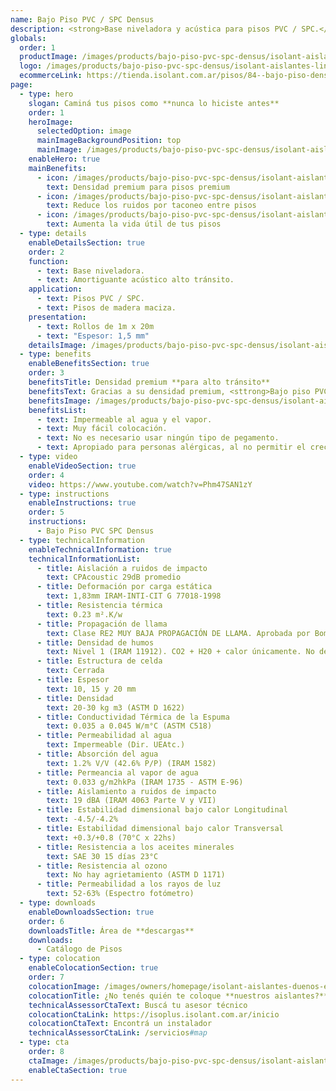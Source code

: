 ```yaml
---
name: Bajo Piso PVC / SPC Densus
description: <strong>Base niveladora y acústica para pisos PVC / SPC.</strong><br /><br />Base niveladora para pisos de PVC / SPC o maderas macizas. También reduce el ruido producido al caminar por el suelo. Se convierte en un revestimiento de "inicio limpio" entre el contrapiso y el piso terminado.
globals:
  order: 1
  productImage: /images/products/bajo-piso-pvc-spc-densus/isolant-aislantes-linea-pisos-bajo-piso-densus-imagen-rollo.png
  logo: /images/products/bajo-piso-pvc-spc-densus/isolant-aislantes-linea-pisos-bajo-piso-pvc-spc-densus-logo.svg
  ecommerceLink: https://tienda.isolant.com.ar/pisos/84--bajo-piso-densus.html
page:
  - type: hero
    slogan: Caminá tus pisos como **nunca lo hiciste antes**
    order: 1
    heroImage:
      selectedOption: image
      mainImageBackgroundPosition: top
      mainImage: /images/products/bajo-piso-pvc-spc-densus/isolant-aislantes-linea-pisos-bajo-piso-spc-densus-imagen-fondo.jpg
    enableHero: true
    mainBenefits:
      - icon: /images/products/bajo-piso-pvc-spc-densus/isolant-aislantes-linea-pisos-bajo-piso-pvc-spc-densus-beneficio-3.svg
        text: Densidad premium para pisos premium
      - icon: /images/products/bajo-piso-pvc-spc-densus/isolant-aislantes-linea-pisos-bajo-piso-pvc-spc-densus-beneficio-1.svg
        text: Reduce los ruidos por taconeo entre pisos
      - icon: /images/products/bajo-piso-pvc-spc-densus/isolant-aislantes-linea-pisos-bajo-piso-pvc-spc-densus-beneficio-2.svg
        text: Aumenta la vida útil de tus pisos
  - type: details
    enableDetailsSection: true
    order: 2
    function:
      - text: Base niveladora.
      - text: Amortiguante acústico alto tránsito.
    application:
      - text: Pisos PVC / SPC.
      - text: Pisos de madera maciza.
    presentation:
      - text: Rollos de 1m x 20m
      - text: "Espesor: 1,5 mm"
    detailsImage: /images/products/bajo-piso-pvc-spc-densus/isolant-aislantes-linea-pisos-bajo-piso-pvc-spc-densus-imagen-detalle-producto.jpg
  - type: benefits
    enableBenefitsSection: true
    order: 3
    benefitsTitle: Densidad premium **para alto tránsito**
    benefitsText: Gracias a su densidad premium, <sttrong>Bajo piso PVC / SPC densus</strong> de ISOLANT®, soparta la carga dinámica de cualquier solado sin sufrir deformaciones con el paso del tiempo, y evitando roturas del sistema click.
    benefitsImage: /images/products/bajo-piso-pvc-spc-densus/isolant-aislantes-linea-pisos-bajo-piso-spc-densus-beneficio-exclusivo.jpg
    benefitsList:
      - text: Impermeable al agua y el vapor.
      - text: Muy fácil colocación.
      - text: No es necesario usar ningún tipo de pegamento.
      - text: Apropiado para personas alérgicas, al no permitir el crecimiento de ácaros de polvo.
  - type: video
    enableVideoSection: true
    order: 4
    video: https://www.youtube.com/watch?v=Phm47SAN1zY
  - type: instructions
    enableInstructions: true
    order: 5
    instructions:
      - Bajo Piso PVC SPC Densus
  - type: technicalInformation
    enableTechnicalInformation: true
    technicalInformationList:
      - title: Aislación a ruidos de impacto
        text: CPAcoustic 29dB promedio
      - title: Deformación por carga estática
        text: 1,83mm IRAM-INTI-CIT G 77018-1998
      - title: Resistencia térmica
        text: 0.23 m².K/w
      - title: Propagación de llama
        text: Clase RE2 MUY BAJA PROPAGACIÓN DE LLAMA. Aprobada por Bomberos Argentina.
      - title: Densidad de humos
        text: Nivel 1 (IRAM 11912). CO2 + H20 + calor únicamente. No desprende gases envenenantes.
      - title: Estructura de celda
        text: Cerrada
      - title: Espesor
        text: 10, 15 y 20 mm
      - title: Densidad
        text: 20-30 kg m3 (ASTM D 1622)
      - title: Conductividad Térmica de la Espuma
        text: 0.035 a 0.045 W/m°C (ASTM C518)
      - title: Permeabilidad al agua
        text: Impermeable (Dir. UEAtc.)
      - title: Absorción del agua
        text: 1.2% V/V (42.6% P/P) (IRAM 1582)
      - title: Permeancia al vapor de agua
        text: 0.033 g/m2hkPa (IRAM 1735 - ASTM E-96)
      - title: Aislamiento a ruidos de impacto
        text: 19 dBA (IRAM 4063 Parte V y VII)
      - title: Estabilidad dimensional bajo calor Longitudinal
        text: -4.5/-4.2%
      - title: Estabilidad dimensional bajo calor Transversal
        text: +0.3/+0.8 (70°C x 22hs)
      - title: Resistencia a los aceites minerales
        text: SAE 30 15 días 23°C
      - title: Resistencia al ozono
        text: No hay agrietamiento (ASTM D 1171)
      - title: Permeabilidad a los rayos de luz
        text: 52-63% (Espectro fotómetro)
  - type: downloads
    enableDownloadsSection: true
    order: 6
    downloadsTitle: Área de **descargas**
    downloads:
      - Catálogo de Pisos
  - type: colocation
    enableColocationSection: true
    order: 7
    colocationImage: /images/owners/homepage/isolant-aislantes-duenos-e-inquilinos-isoplus-colocation.jpg
    colocationTitle: ¿No tenés quién te coloque **nuestros aislantes?**
    technicalAssessorCtaText: Buscá tu asesor técnico
    colocationCtaLink: https://isoplus.isolant.com.ar/inicio
    colocationCtaText: Encontrá un instalador
    technicalAssessorCtaLink: /servicios#map
  - type: cta
    order: 8
    ctaImage: /images/products/bajo-piso-pvc-spc-densus/isolant-aislantes-linea-pisos-bajo-piso-pvc-spc-densus-cta-fondo.jpg
    enableCtaSection: true
---
```


